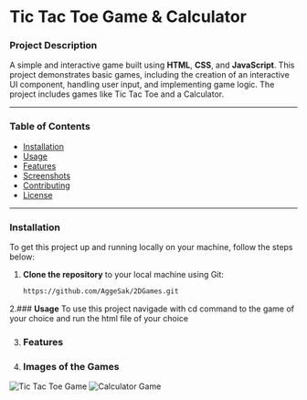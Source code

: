 # **Tic Tac Toe Game & Calculator**

### **Project Description**
A simple and interactive game built using **HTML**, **CSS**, and **JavaScript**. This project demonstrates basic games, including the creation of an interactive UI component, handling user input, and implementing game logic. The project includes games like Tic Tac Toe and a Calculator.

---

### **Table of Contents**
- [Installation](#installation)
- [Usage](#usage)
- [Features](#features)
- [Screenshots](#screenshots)
- [Contributing](#contributing)
- [License](#license)

---

### **Installation** <a name="installation"></a>
To get this project up and running locally on your machine, follow the steps below:

1. **Clone the repository** to your local machine using Git:
   ```bash
   https://github.com/AggeSak/2DGames.git

2.### **Usage** <a name="usage"></a>
To use this project navigade with cd command to the game of your choice and run the html file of your choice

3. ### **Features** <a name="features"></a>

4. ### **Images of the Games** <a name="screenshots"></a>
![Tic Tac Toe Game](images/tic-tac-toe.png)
![Calculator Game](Images/Calculator.png)

